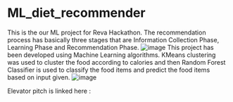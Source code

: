 # ML_diet_recommender
This is the our ML project for Reva Hackathon. 
The recommendation process has basically three stages that are Information Collection Phase, Learning Phase and Recommendation Phase.
![image](https://user-images.githubusercontent.com/78315217/141614904-68a3b6bb-af39-4f79-8934-2db25d940148.png)
This project has been developed using Machine Learning algorithms. KMeans clustering was used to cluster the food according to calories and then Random Forest Classifier is used to classify the food items and predict the food items based on input given.
![image](https://user-images.githubusercontent.com/78315217/141614918-97cf2d69-0e92-4d83-8f03-118dc06deff9.png)

Elevator pitch is linked here : 
